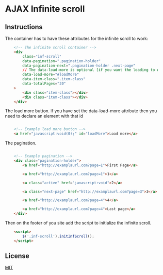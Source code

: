 # AJAX Infinite scroll

## Instructions

The container has to have these attributes for the infinite scroll to work:

```html
    <!-- The infinite scroll container -->
    <div 
        class="inf-scroll"
        data-pagination=".pagination-holder"
        data-pagination-next=".pagination-holder .next-page"
        // The data-load-more is optional [if you want the loading to work with a button use the attr else remove it]
        data-load-more="#loadMore"
        data-item-class=".item-class"
        data-totalPages="20"
    >
        <div class="item-class"></div>
        <div class="item-class"></div>
    </div>

```

The load more button.
If you have set the data-load-more attribute then you need to declare an element with that id

```html

    <!-- Example load more button -->
    <a href="javascript:void(0);" id="loadMore">Load more</a>

```

The pagination.

```html

    <!-- Example pagination -->
    <div class="pagination-holder">
        <a href="http://examplaurl.com?page=1">First Page</a>

        <a href="http://examplaurl.com?page=1">1</a>

        <a class="active" href="javascript:void">2</a>

        <a class="next-page" href="http://examplaurl.com?page=3">3</a>

        <a href="http://examplaurl.com?page=4">4</a>

        <a href="http://examplaurl.com?page=4">Last page</a>
    </div>

```

Then on the footer of you site add the script to initialize the infinite scroll.

```html
    <script>
        $('.inf-scroll').initInfScroll();
    </script>

```

## License
[MIT](http://opensource.org/licenses/MIT)
